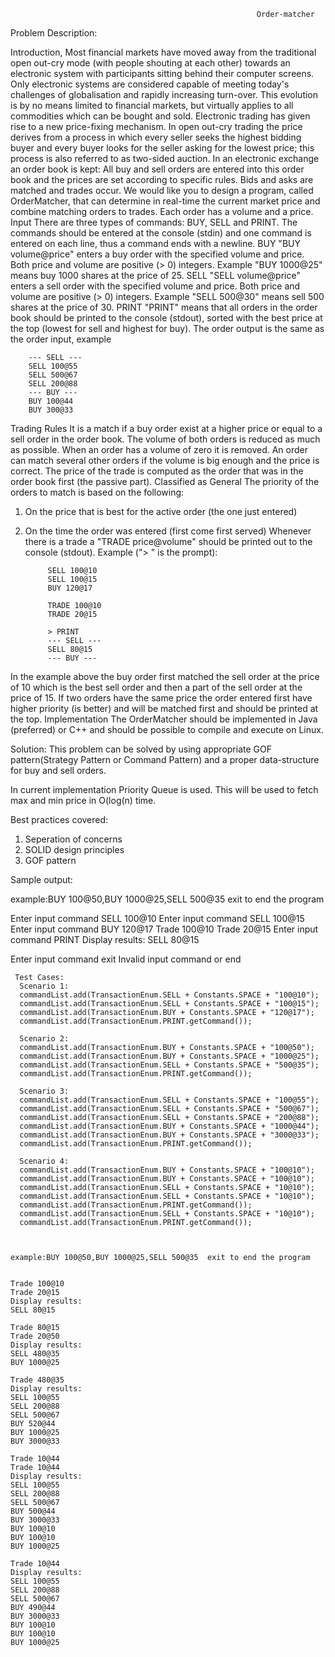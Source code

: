                                                            Order-matcher

Problem Description:

Introduction,
Most financial markets have moved away from the traditional open out-cry mode (with people
shouting at each other) towards an electronic system with participants sitting behind their computer
screens. Only electronic systems are considered capable of meeting today's challenges of
globalisation and rapidly increasing turn-over. This evolution is by no means limited to financial
markets, but virtually applies to all commodities which can be bought and sold.
Electronic trading has given rise to a new price-fixing mechanism. In open out-cry trading the price
derives from a process in which every seller seeks the highest bidding buyer and every buyer looks
for the seller asking for the lowest price; this process is also referred to as two-sided auction. In an
electronic exchange an order book is kept: All buy and sell orders are entered into this order book
and the prices are set according to specific rules. Bids and asks are matched and trades occur. We
would like you to design a program, called OrderMatcher, that can determine in real-time the current
market price and combine matching orders to trades. Each order has a volume and a price.
Input
There are three types of commands: BUY, SELL and PRINT. The commands should be entered at the
console (stdin) and one command is entered on each line, thus a command ends with a newline.
BUY
"BUY volume@price" enters a buy order with the specified volume and price. Both price and volume
are positive (> 0) integers. Example "BUY 1000@25" means buy 1000 shares at the price of 25.
SELL
"SELL volume@price" enters a sell order with the specified volume and price. Both price and volume
are positive (> 0) integers. Example "SELL 500@30" means sell 500 shares at the price of 30.
PRINT
"PRINT" means that all orders in the order book should be printed to the console (stdout), sorted
with the best price at the top (lowest for sell and highest for buy). The order output is the same as
the order input, example

        --- SELL ---
        SELL 100@55
        SELL 500@67
        SELL 200@88
        --- BUY ---
        BUY 100@44
        BUY 300@33


Trading Rules
It is a match if a buy order exist at a higher price or equal to a sell order in the order book. The
volume of both orders is reduced as much as possible. When an order has a volume of zero it is
removed. An order can match several other orders if the volume is big enough and the price is
correct. The price of the trade is computed as the order that was in the order book first (the passive
part).
Classified as General
The priority of the orders to match is based on the following:
1. On the price that is best for the active order (the one just entered)
2. On the time the order was entered (first come first served)
Whenever there is a trade a "TRADE price@volume" should be printed out to the console (stdout).
Example ("> " is the prompt):
            
            SELL 100@10
            SELL 100@15
            BUY 120@17

            TRADE 100@10
            TRADE 20@15
            
            > PRINT
            --- SELL ---
            SELL 80@15
            --- BUY ---
In the example above the buy order first matched the sell order at the price of 10 which is the best
sell order and then a part of the sell order at the price of 15. If two orders have the same price the
order entered first have higher priority (is better) and will be matched first and should be printed at
the top.
Implementation
The OrderMatcher should be implemented in Java (preferred) or C++ and should be possible to
compile and execute on Linux.

Solution:
This problem can be solved by using appropriate GOF pattern(Strategy Pattern or Command Pattern) and a proper data-structure for buy and sell orders.

In current implementation Priority Queue is used. This will be used to fetch max and min price in O(log(n) time. 

Best practices covered:
1. Seperation of concerns
2. SOLID design principles
3. GOF pattern

Sample output:



example:BUY 100@50,BUY 1000@25,SELL 500@35  exit to end the program


Enter input command
SELL 100@10
Enter input command
SELL 100@15
Enter input command
BUY 120@17
Trade 100@10
Trade 20@15
Enter input command
PRINT
Display results:
SELL 80@15

Enter input command
exit
Invalid input command or end

     Test Cases:
      Scenario 1:
      commandList.add(TransactionEnum.SELL + Constants.SPACE + "100@10");
      commandList.add(TransactionEnum.SELL + Constants.SPACE + "100@15");
      commandList.add(TransactionEnum.BUY + Constants.SPACE + "120@17");
      commandList.add(TransactionEnum.PRINT.getCommand());

      Scenario 2:
      commandList.add(TransactionEnum.BUY + Constants.SPACE + "100@50");
      commandList.add(TransactionEnum.BUY + Constants.SPACE + "1000@25");
      commandList.add(TransactionEnum.SELL + Constants.SPACE + "500@35");
      commandList.add(TransactionEnum.PRINT.getCommand());
      
      Scenario 3:
      commandList.add(TransactionEnum.SELL + Constants.SPACE + "100@55");
      commandList.add(TransactionEnum.SELL + Constants.SPACE + "500@67");
      commandList.add(TransactionEnum.SELL + Constants.SPACE + "200@88");
      commandList.add(TransactionEnum.BUY + Constants.SPACE + "1000@44");
      commandList.add(TransactionEnum.BUY + Constants.SPACE + "3000@33");
      commandList.add(TransactionEnum.PRINT.getCommand());

      Scenario 4:    
      commandList.add(TransactionEnum.BUY + Constants.SPACE + "100@10");
      commandList.add(TransactionEnum.BUY + Constants.SPACE + "100@10");
      commandList.add(TransactionEnum.SELL + Constants.SPACE + "10@10");
      commandList.add(TransactionEnum.SELL + Constants.SPACE + "10@10");
      commandList.add(TransactionEnum.PRINT.getCommand());
      commandList.add(TransactionEnum.SELL + Constants.SPACE + "10@10");
      commandList.add(TransactionEnum.PRINT.getCommand());



    example:BUY 100@50,BUY 1000@25,SELL 500@35  exit to end the program


    Trade 100@10
    Trade 20@15
    Display results:
    SELL 80@15

    Trade 80@15
    Trade 20@50
    Display results:
    SELL 480@35
    BUY 1000@25

    Trade 480@35
    Display results:
    SELL 100@55
    SELL 200@88
    SELL 500@67
    BUY 520@44
    BUY 1000@25
    BUY 3000@33

    Trade 10@44
    Trade 10@44
    Display results:
    SELL 100@55
    SELL 200@88
    SELL 500@67
    BUY 500@44
    BUY 3000@33
    BUY 100@10
    BUY 100@10
    BUY 1000@25

    Trade 10@44
    Display results:
    SELL 100@55
    SELL 200@88
    SELL 500@67
    BUY 490@44
    BUY 3000@33
    BUY 100@10
    BUY 100@10
    BUY 1000@25



